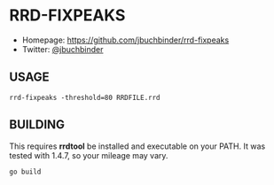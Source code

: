 # RRD-FIXPEAKS

* Homepage: https://github.com/jbuchbinder/rrd-fixpeaks
* Twitter: [@jbuchbinder](https://twitter.com/jbuchbinder)

## USAGE

```
rrd-fixpeaks -threshold=80 RRDFILE.rrd
```

## BUILDING

This requires **rrdtool** be installed and executable on your PATH. It
was tested with 1.4.7, so your mileage may vary.

```
go build
```

